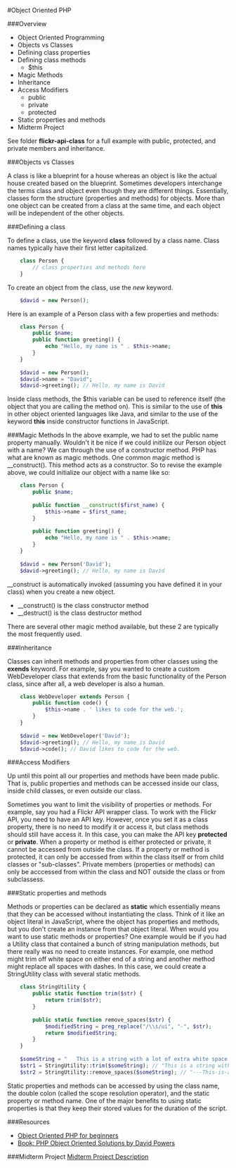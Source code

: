 #Object Oriented PHP

###Overview
* Object Oriented Programming
* Objects vs Classes
* Defining class properties
* Defining class methods
	* $this 
* Magic Methods
* Inheritance
* Access Modifiers
	* public
	* private
	* protected
* Static properties and methods
* Midterm Project

See folder __flickr-api-class__ for a full example with public, protected, and private members and inheritance.

###Objects vs Classes

A class is like a blueprint for a house whereas an object is like the actual house created based on the blueprint. Sometimes developers interchange the terms class and object even though they are different things. Essentially, classes form the structure (properties and methods) for objects. More than one object can be created from a class at the same time, and each object will be independent of the other objects.

###Defining a class

To define a class, use the keyword __class__ followed by a class name. Class names typically have their first letter capitalized.

```php
	class Person {
		// class properties and methods here
	}
```

To create an object from the class, use the _new_ keyword.

```php
	$david = new Person();
```

Here is an example of a Person class with a few properties and methods:

```php
	class Person {
		public $name;
		public function greeting() {
			echo "Hello, my name is " . $this->name;
		}
	}
	
	$david = new Person();
	$david->name = "David";
	$david->greeting(); // Hello, my name is David
```

Inside class methods, the $this variable can be used to reference itself (the object that you are calling the method on). This is similar to the use of __this__ in other object oriented languages like Java, and similar to the use of the keyword __this__ inside constructor functions in JavaScript.


###Magic Methods
In the above example, we had to set the public name property manually. Wouldn't it be nice if we could initilize our Person object with a name? We can through the use of a constructor method. PHP has what are known as magic methods. One common magic method is __construct(). This method acts as a constructor. So to revise the example above, we could initialize our object with a name like so:

```php
	class Person {
		public $name;
		
		public function __construct($first_name) {
			$this->name = $first_name;
		}
		
		public function greeting() {
			echo "Hello, my name is " . $this->name;
		}
	}
	
	$david = new Person('David');
	$david->greeting(); // Hello, my name is David
```

__construct is automatically invoked (assuming you have defined it in your class) when you create a new object.

* __construct() is the class constructor method
* __destruct() is the class destructor method

There are several other magic method available, but these 2 are typically the most frequently used.


###Inheritance

Classes can inherit methods and properties from other classes using the __exends__ keyword. For example, say you wanted to create a custom WebDeveloper class that extends from the basic functionality of the Person class, since after all, a web developer is also a human.

```php
	class WebDeveloper extends Person {
		public function code() {
			$this->name . ' likes to code for the web.';
		}
	}
	
	$david = new WebDeveloper('David');
	$david->greeting(); // Hello, my name is David
	$david->code(); // David likes to code for the web.
```

###Access Modifiers

Up until this point all our properties and methods have been made public. That is, public properties and methods can be accessed inside our class, inside child classes, or even outside our class.

Sometimes you want to limit the visibility of properties or methods. For example, say you had a Flickr API wrapper class. To work with the Flickr API, you need to have an API key. However, once you set it as a class property, there is no need to modify it or access it, but class methods should still have access it. In this case, you can make the API key __protected__ or __private__. When a property or method is either protected or private, it cannot be accessed from outside the class. If a property or method is protected, it can only be accessed from within the class itself or from child classes or "sub-classes". Private members (properties or methods) can only be acccessed from within the class and NOT outside the class or from subclassess.

###Static properties and methods

Methods or properties can be declared as __static__ which essentially means that they can be accessed without instantiating the class. Think of it like an object literal in JavaScript, where the object has properties and methods, but you don't create an instance from that object literal. When would you want to use static methods or properties? One example would be if you had a Utility class that contained a bunch of string manipulation methods, but there really was no need to create instances. For example, one method might trim off white space on either end of a string and another method might replace all spaces with dashes. In this case, we could create a StringUtility class with several static methods.

```php
	class StringUtility {
		public static function trim($str) {
			return trim($str);
		}
		
		public static function remove_spaces($str) {
			$modifiedString = preg_replace("/\\s/ui", "-", $str);
			return $modifiedString;
		}
	}
	
	$someString = "   This is a string with a lot of extra white space  .  "
	$str1 = StringUtility::trim($someString); // "This is a string with a lot of extra white space  ."
	$str2 = StringUtility::remove_spaces($someString); // "---This-is-a-string-with-a-lot-of-extra-white-space--.--"
```

Static properties and methods can be accessed by using the class name, the double colon (called the scope resolution operator), and the static property or method name. One of the major benefits to using static properties is that they keep their stored values for the duration of the script.

###Resources
* [Object Oriented PHP for beginners](http://net.tutsplus.com/tutorials/php/object-oriented-php-for-beginners/)
* [Book: PHP Object Oriented Solutions by David Powers](http://www.amazon.com/PHP-Object-Oriented-Solutions-David-Powers/dp/1430210117/ref=sr_1_1?ie=UTF8&qid=1351574545&sr=8-1&keywords=object+oriented+solutions)

###Midterm Project
[Midterm Project Description](https://docs.google.com/document/d/1fHc3LVucDNusjm-Cgzx7aXWTEIuaQ2G9cO-Y-B7KQiM/edit#heading=h.qdwau2oyrvfw)
